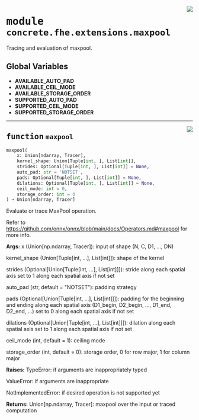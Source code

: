 <!-- markdownlint-disable -->

<a href="../../../../concrete-ml/.venv/lib/python3.9/site-packages/concrete/fhe/extensions/maxpool.py#L0"><img align="right" style="float:right;" src="https://img.shields.io/badge/-source-cccccc?style=flat-square"></a>

# <kbd>module</kbd> `concrete.fhe.extensions.maxpool`
Tracing and evaluation of maxpool. 

**Global Variables**
---------------
- **AVAILABLE_AUTO_PAD**
- **AVAILABLE_CEIL_MODE**
- **AVAILABLE_STORAGE_ORDER**
- **SUPPORTED_AUTO_PAD**
- **SUPPORTED_CEIL_MODE**
- **SUPPORTED_STORAGE_ORDER**

---

<a href="../../../../concrete-ml/.venv/lib/python3.9/site-packages/concrete/fhe/extensions/maxpool.py#L61"><img align="right" style="float:right;" src="https://img.shields.io/badge/-source-cccccc?style=flat-square"></a>

## <kbd>function</kbd> `maxpool`

```python
maxpool(
    x: Union[ndarray, Tracer],
    kernel_shape: Union[Tuple[int, ], List[int]],
    strides: Optional[Tuple[int, ], List[int]] = None,
    auto_pad: str = 'NOTSET',
    pads: Optional[Tuple[int, ], List[int]] = None,
    dilations: Optional[Tuple[int, ], List[int]] = None,
    ceil_mode: int = 0,
    storage_order: int = 0
) → Union[ndarray, Tracer]
```

Evaluate or trace MaxPool operation. 

Refer to https://github.com/onnx/onnx/blob/main/docs/Operators.md#maxpool for more info. 



**Args:**
  x (Union[np.ndarray, Tracer]):  input of shape (N, C, D1, ..., DN) 

 kernel_shape (Union[Tuple[int, ...], List[int]]):  shape of the kernel 

 strides (Optional[Union[Tuple[int, ...], List[int]]]):  stride along each spatial axis  set to 1 along each spatial axis if not set 

 auto_pad (str, default = "NOTSET"):  padding strategy 

 pads (Optional[Union[Tuple[int, ...], List[int]]]):  padding for the beginning and ending along each spatial axis  (D1_begin, D2_begin, ..., D1_end, D2_end, ...)  set to 0 along each spatial axis if not set 

 dilations (Optional[Union[Tuple[int, ...], List[int]]]):  dilation along each spatial axis  set to 1 along each spatial axis if not set 

 ceil_mode (int, default = 1):  ceiling mode 

 storage_order (int, default = 0):  storage order, 0 for row major, 1 for column major 



**Raises:**
  TypeError:  if arguments are inappropriately typed 

 ValueError:  if arguments are inappropriate 

 NotImplementedError:  if desired operation is not supported yet 



**Returns:**
  Union[np.ndarray, Tracer]:  maxpool over the input or traced computation 


